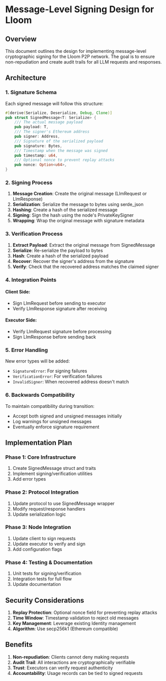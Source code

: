 # Message-Level Signing Design for Lloom

## Overview
This document outlines the design for implementing message-level cryptographic signing for the Lloom P2P network. The goal is to ensure non-repudiation and create audit trails for all LLM requests and responses.

## Architecture

### 1. Signature Schema

Each signed message will follow this structure:

```rust
#[derive(Serialize, Deserialize, Debug, Clone)]
pub struct SignedMessage<T: Serialize> {
    /// The actual message payload
    pub payload: T,
    /// The signer's Ethereum address
    pub signer: Address,
    /// Signature of the serialized payload
    pub signature: Bytes,
    /// Timestamp when the message was signed
    pub timestamp: u64,
    /// Optional nonce to prevent replay attacks
    pub nonce: Option<u64>,
}
```

### 2. Signing Process

1. **Message Creation**: Create the original message (LlmRequest or LlmResponse)
2. **Serialization**: Serialize the message to bytes using serde_json
3. **Hashing**: Create a hash of the serialized message
4. **Signing**: Sign the hash using the node's PrivateKeySigner
5. **Wrapping**: Wrap the original message with signature metadata

### 3. Verification Process

1. **Extract Payload**: Extract the original message from SignedMessage
2. **Serialize**: Re-serialize the payload to bytes
3. **Hash**: Create a hash of the serialized payload
4. **Recover**: Recover the signer's address from the signature
5. **Verify**: Check that the recovered address matches the claimed signer

### 4. Integration Points

#### Client Side:
- Sign LlmRequest before sending to executor
- Verify LlmResponse signature after receiving

#### Executor Side:
- Verify LlmRequest signature before processing
- Sign LlmResponse before sending back

### 5. Error Handling

New error types will be added:
- `SignatureError`: For signing failures
- `VerificationError`: For verification failures
- `InvalidSigner`: When recovered address doesn't match

### 6. Backwards Compatibility

To maintain compatibility during transition:
- Accept both signed and unsigned messages initially
- Log warnings for unsigned messages
- Eventually enforce signature requirement

## Implementation Plan

### Phase 1: Core Infrastructure
1. Create SignedMessage struct and traits
2. Implement signing/verification utilities
3. Add error types

### Phase 2: Protocol Integration
1. Update protocol to use SignedMessage wrapper
2. Modify request/response handlers
3. Update serialization logic

### Phase 3: Node Integration
1. Update client to sign requests
2. Update executor to verify and sign
3. Add configuration flags

### Phase 4: Testing & Documentation
1. Unit tests for signing/verification
2. Integration tests for full flow
3. Update documentation

## Security Considerations

1. **Replay Protection**: Optional nonce field for preventing replay attacks
2. **Time Window**: Timestamp validation to reject old messages
3. **Key Management**: Leverage existing Identity management
4. **Algorithm**: Use secp256k1 (Ethereum compatible)

## Benefits

1. **Non-repudiation**: Clients cannot deny making requests
2. **Audit Trail**: All interactions are cryptographically verifiable
3. **Trust**: Executors can verify request authenticity
4. **Accountability**: Usage records can be tied to signed requests